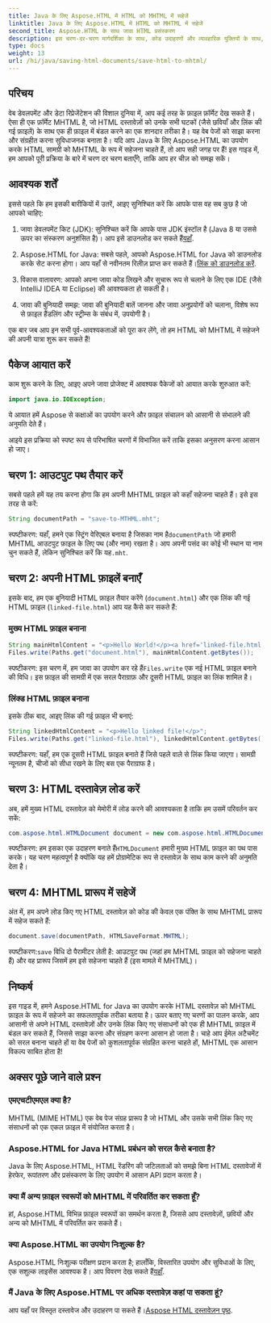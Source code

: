 ```yaml
---
title: Java के लिए Aspose.HTML में HTML को MHTML में सहेजें
linktitle: Java के लिए Aspose.HTML में HTML को MHTML में सहेजें
second_title: Aspose.HTML के साथ जावा HTML प्रसंस्करण
description: इस चरण-दर-चरण मार्गदर्शिका के साथ, कोड उदाहरणों और व्यावहारिक युक्तियों के साथ, Java के लिए Aspose.HTML का उपयोग करके HTML दस्तावेज़ों को MHTML के रूप में सहेजना सीखें।
type: docs
weight: 13
url: /hi/java/saving-html-documents/save-html-to-mhtml/
---
```

## परिचय
वेब डेवलपमेंट और डेटा रिप्रेजेंटेशन की विशाल दुनिया में, आप कई तरह के फ़ाइल फ़ॉर्मेट देख सकते हैं। ऐसा ही एक फ़ॉर्मेट MHTML है, जो HTML दस्तावेज़ों को उनके सभी घटकों (जैसे छवियाँ और लिंक की गई फ़ाइलें) के साथ एक ही फ़ाइल में बंडल करने का एक शानदार तरीका है। यह वेब पेजों को साझा करना और संग्रहीत करना सुविधाजनक बनाता है। यदि आप Java के लिए Aspose.HTML का उपयोग करके HTML सामग्री को MHTML के रूप में सहेजना चाहते हैं, तो आप सही जगह पर हैं! इस गाइड में, हम आपको पूरी प्रक्रिया के बारे में चरण दर चरण बताएँगे, ताकि आप हर चीज़ को समझ सकें।

## आवश्यक शर्तें

इससे पहले कि हम इसकी बारीकियों में उतरें, आइए सुनिश्चित करें कि आपके पास वह सब कुछ है जो आपको चाहिए:

1. जावा डेवलपमेंट किट (JDK): सुनिश्चित करें कि आपके पास JDK इंस्टॉल है (Java 8 या उससे ऊपर का संस्करण अनुशंसित है)। आप इसे डाउनलोड कर सकते हैं[यहाँ](https://www.oracle.com/java/technologies/javase/javase-jdk8-downloads.html).
  
2.  Aspose.HTML for Java: सबसे पहले, आपको Aspose.HTML for Java को डाउनलोड करके सेट करना होगा। आप यहाँ से नवीनतम रिलीज़ प्राप्त कर सकते हैं।[लिंक को डाउनलोड करें](https://releases.aspose.com/html/java/).

3. विकास वातावरण: आपको अपना जावा कोड लिखने और सुचारू रूप से चलाने के लिए एक IDE (जैसे IntelliJ IDEA या Eclipse) की आवश्यकता हो सकती है।

4. जावा की बुनियादी समझ: जावा की बुनियादी बातें जानना और जावा अनुप्रयोगों को चलाना, विशेष रूप से फ़ाइल हैंडलिंग और स्ट्रीम्स के संबंध में, उपयोगी है।

एक बार जब आप इन सभी पूर्व-आवश्यकताओं को पूरा कर लेंगे, तो हम HTML को MHTML में सहेजने की अपनी यात्रा शुरू कर सकते हैं!

## पैकेज आयात करें

काम शुरू करने के लिए, आइए अपने जावा प्रोजेक्ट में आवश्यक पैकेजों को आयात करके शुरुआत करें:

```java
import java.io.IOException;
```

ये आयात हमें Aspose से कक्षाओं का उपयोग करने और फ़ाइल संचालन को आसानी से संभालने की अनुमति देते हैं। 

आइये इस प्रक्रिया को स्पष्ट रूप से परिभाषित चरणों में विभाजित करें ताकि इसका अनुसरण करना आसान हो जाए।

## चरण 1: आउटपुट पथ तैयार करें

सबसे पहले हमें यह तय करना होगा कि हम अपनी MHTML फ़ाइल को कहाँ सहेजना चाहते हैं। इसे इस तरह से करें:

```java
String documentPath = "save-to-MTHML.mht";
```

 स्पष्टीकरण: यहाँ, हमने एक स्ट्रिंग वेरिएबल बनाया है जिसका नाम है`documentPath` जो हमारी MHTML आउटपुट फ़ाइल के लिए पथ (और नाम) रखता है। आप अपनी पसंद का कोई भी स्थान या नाम चुन सकते हैं, लेकिन सुनिश्चित करें कि यह`.mht`.

## चरण 2: अपनी HTML फ़ाइलें बनाएँ

इसके बाद, हम एक बुनियादी HTML फ़ाइल तैयार करेंगे (`document.html`) और एक लिंक की गई HTML फ़ाइल (`linked-file.html`) आप यह कैसे कर सकते हैं:

### मुख्य HTML फ़ाइल बनाना

```java
String mainHtmlContent = "<p>Hello World!</p><a href='linked-file.html'>linked file</a>";
Files.write(Paths.get("document.html"), mainHtmlContent.getBytes());
```

 स्पष्टीकरण: इस चरण में, हम जावा का उपयोग कर रहे हैं`Files.write` एक नई HTML फ़ाइल बनाने की विधि। इस फ़ाइल की सामग्री में एक सरल पैराग्राफ़ और दूसरी HTML फ़ाइल का लिंक शामिल है।

### लिंक्ड HTML फ़ाइल बनाना 

इसके ठीक बाद, आइए लिंक की गई फ़ाइल भी बनाएं:

```java
String linkedHtmlContent = "<p>Hello linked file!</p>";
Files.write(Paths.get("linked-file.html"), linkedHtmlContent.getBytes());
```

स्पष्टीकरण: यहाँ, हम एक दूसरी HTML फ़ाइल बनाते हैं जिसे पहले वाले से लिंक किया जाएगा। सामग्री न्यूनतम है, चीजों को सीधा रखने के लिए बस एक पैराग्राफ है।

## चरण 3: HTML दस्तावेज़ लोड करें

अब, हमें मुख्य HTML दस्तावेज़ को मेमोरी में लोड करने की आवश्यकता है ताकि हम उसमें परिवर्तन कर सकें:

```java
com.aspose.html.HTMLDocument document = new com.aspose.html.HTMLDocument("document.html");
```

 स्पष्टीकरण: हम इसका एक उदाहरण बनाते हैं`HTMLDocument` हमारी मुख्य HTML फ़ाइल का पथ पास करके। यह चरण महत्वपूर्ण है क्योंकि यह हमें प्रोग्रामेटिक रूप से दस्तावेज़ के साथ काम करने की अनुमति देता है।

## चरण 4: MHTML प्रारूप में सहेजें

अंत में, हम अपने लोड किए गए HTML दस्तावेज़ को कोड की केवल एक पंक्ति के साथ MHTML प्रारूप में सहेज सकते हैं:

```java
document.save(documentPath, HTMLSaveFormat.MHTML);
```

 स्पष्टीकरण:`save` विधि दो पैरामीटर लेती है: आउटपुट पथ (जहां हम MHTML फ़ाइल को सहेजना चाहते हैं) और वह प्रारूप जिसमें हम इसे सहेजना चाहते हैं (इस मामले में MHTML)। 

## निष्कर्ष
इस गाइड में, हमने Aspose.HTML for Java का उपयोग करके HTML दस्तावेज़ को MHTML फ़ाइल के रूप में सहेजने का सफलतापूर्वक तरीका बताया है। ऊपर बताए गए चरणों का पालन करके, आप आसानी से अपने HTML दस्तावेज़ों और उनके लिंक किए गए संसाधनों को एक ही MHTML फ़ाइल में बंडल कर सकते हैं, जिससे साझा करना और संग्रहण करना आसान हो जाता है। चाहे आप ईमेल अटैचमेंट को सरल बनाना चाहते हों या वेब पेजों को कुशलतापूर्वक संग्रहित करना चाहते हों, MHTML एक आसान विकल्प साबित होता है!

## अक्सर पूछे जाने वाले प्रश्न

### एमएचटीएमएल क्या है?
MHTML (MIME HTML) एक वेब पेज संग्रह प्रारूप है जो HTML और उसके सभी लिंक किए गए संसाधनों को एक एकल फ़ाइल में संयोजित करता है।

### Aspose.HTML for Java HTML प्रबंधन को सरल कैसे बनाता है?
Java के लिए Aspose.HTML, HTML रेंडरिंग की जटिलताओं को समझे बिना HTML दस्तावेजों में हेरफेर, रूपांतरण और प्रसंस्करण के लिए उपयोग में आसान API प्रदान करता है।

### क्या मैं अन्य फ़ाइल स्वरूपों को MHTML में परिवर्तित कर सकता हूँ?
हां, Aspose.HTML विभिन्न फ़ाइल स्वरूपों का समर्थन करता है, जिससे आप दस्तावेज़ों, छवियों और अन्य को MHTML में परिवर्तित कर सकते हैं।

### क्या Aspose.HTML का उपयोग निःशुल्क है?
 Aspose.HTML निःशुल्क परीक्षण प्रदान करता है; हालाँकि, विस्तारित उपयोग और सुविधाओं के लिए, एक सशुल्क लाइसेंस आवश्यक है। आप विवरण देख सकते हैं[यहाँ](https://purchase.aspose.com/buy).

### मैं Java के लिए Aspose.HTML पर अधिक दस्तावेज़ कहां पा सकता हूं?
 आप यहाँ पर विस्तृत दस्तावेज और उदाहरण पा सकते हैं।[Aspose HTML दस्तावेज़न पृष्ठ](https://reference.aspose.com/html/java/).
